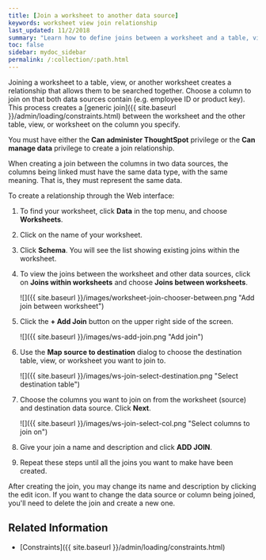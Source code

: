 ```yaml
---
title: [Join a worksheet to another data source]
keywords: worksheet view join relationship
last_updated: 11/2/2018
summary: "Learn how to define joins between a worksheet and a table, view, or other worksheet"
toc: false
sidebar: mydoc_sidebar
permalink: /:collection/:path.html
---
```


Joining a worksheet to a table, view, or another worksheet creates a relationship that allows them to be searched together. Choose a column to join on that both data sources contain (e.g. employee ID or product key). This process creates a [generic join]({{ site.baseurl }}/admin/loading/constraints.html) between the worksheet and the other table, view, or worksheet on the column you specify.

You must have either the **Can administer ThoughtSpot** privilege or the **Can manage data** privilege to create a join relationship.

When creating a join between the columns in two data sources, the columns being linked must have the same data type, with the same meaning. That is, they must represent the same data.

To create a relationship through the Web interface:

1. To find your worksheet, click **Data** in the top menu, and choose **Worksheets**.
2. Click on the name of your worksheet.
3. Click **Schema**. You will see the list showing existing joins within the worksheet.
4. To view the joins between the worksheet and other data sources, click on **Joins within worksheets** and choose **Joins between worksheets**.

   ![]({{ site.baseurl }}/images/worksheet-join-chooser-between.png "Add join between worksheet")

5. Click the **+ Add Join** button on the upper right side of the screen.

   ![]({{ site.baseurl }}/images/ws-add-join.png "Add join")

6. Use the **Map source to destination** dialog to choose the destination table, view, or worksheet you want to join to.

   ![]({{ site.baseurl }}/images/ws-join-select-destination.png "Select destination table")

7. Choose the columns you want to join on from the worksheet (source) and destination data source. Click **Next**.

   ![]({{ site.baseurl }}/images/ws-join-select-col.png "Select columns to join on")

8. Give your join a name and description and click **ADD JOIN**.

9. Repeat these steps until all the joins you want to make have been created.

After creating the join, you may change its name and description by clicking the edit icon. If you want to change the data source or column being joined, you'll need to delete the join and create a new one.

## Related Information

-   [Constraints]({{ site.baseurl }}/admin/loading/constraints.html)
